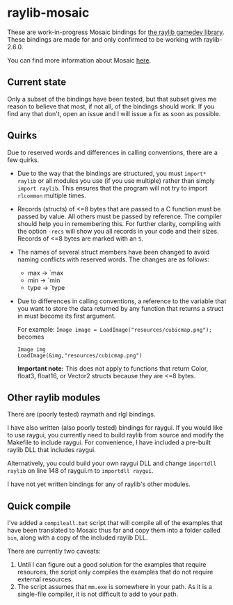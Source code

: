 # raylib-mosaic

These are work-in-progress Mosaic bindings for [the raylib gamedev library](https://github.com/raysan5/raylib). These bindings are made for and only confirmed to be working with raylib-2.6.0.

You can find more information about Mosaic [here](https://github.com/sal55/langs/blob/master/Mosaic/readme.md).

## Current state

Only a subset of the bindings have been tested, but that subset gives me reason to believe that most, if not all, of the bindings should work. If you find any that don't, open an issue and I will issue a fix as soon as possible.

## Quirks

Due to reserved words and differences in calling conventions, there are a few quirks.

* Due to the way that the bindings are structured, you must `import* raylib` or all modules you use (if you use multiple) rather than simply `import raylib`. This ensures that the program will not try to import `rlcommon` multiple times.

* Records (structs) of <=8 bytes that are passed to a C function must be passed by value. All others must be passed by reference. The compiler should help you in remembering this. For further clarity, compiling with the option `-recs` will show you all records in your code and their sizes. Records of <=8 bytes are marked with an `S`.

* The names of several struct members have been changed to avoid naming conflicts with reserved words. The changes are as follows:
    * max -> `max
    * min -> `min
    * type -> `type

* Due to differences in calling conventions, a reference to the variable that you want to store the data returned by any function that returns a struct in must become its first argument.

  For example:
  `Image image = LoadImage("resources/cubicmap.png");` becomes
  ```
  Image img
  LoadImage(&img,"resources/cubicmap.png")
  ```
  **Important note:** This does not apply to functions that return Color, float3, float16, or Vector2 structs because they are <=8 bytes.

## Other raylib modules

There are (poorly tested) raymath and rlgl bindings.

I have also written (also poorly tested) bindings for raygui. If you would like to use raygui, you currently need to build raylib from source and modify the Makefile to include raygui. For convenience, I have included a pre-built raylib DLL that includes raygui.

Alternatively, you could build your own raygui DLL and change `importdll raylib` on line 148 of raygui.m to `importdll raygui`.

I have not yet written bindings for any of raylib's other modules.

## Quick compile

I've added a `compileall.bat` script that will compile all of the examples that have been translated to Mosaic thus far and copy them into a folder called `bin`, along with a copy of the included raylib DLL.

There are currently two caveats:

  1. Until I can figure out a good solution for the examples that require resources, the script only compiles the examples that do not require external resources.
  2. The script assumes that `mm.exe` is somewhere in your path. As it is a single-file compiler, it is not difficult to add to your path.